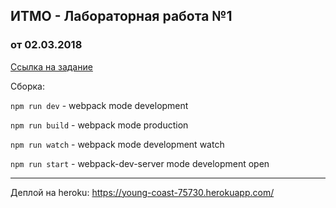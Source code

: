 ## ИТМО - Лабораторная работа №1
### от 02.03.2018

[Ссылка на задание](https://kodaktor.ru/lab02-03-2018-1.pdf)

Сборка:

`npm run dev` - webpack mode development

`npm run build` - webpack mode production

`npm run watch` - webpack mode development watch

`npm run start` - webpack-dev-server mode development open

---

Деплой на heroku: https://young-coast-75730.herokuapp.com/
